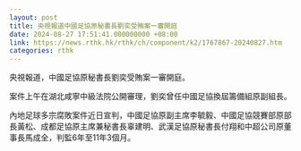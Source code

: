 ```yaml
---
layout: post
title: 央視報道中國足協原秘書長劉奕受賄案一審開庭
date: 2024-08-27 17:51:41.000000000 +08:00
link: https://news.rthk.hk/rthk/ch/component/k2/1767867-20240827.htm
categories: rthk
---
```


央視報道，中國足協原秘書長劉奕受賄案一審開庭。

案件上午在湖北咸寧中級法院公開審理，劉奕曾任中國足協換屆籌備組原副組長。

內地足球多宗腐敗案件近日宣判，中國足協原副主席李毓毅、中國足協競賽部原部長黃松、成都足協原主席兼秘書長辜建明、武漢足協原秘書長付翔和中超公司原董事長馬成全，判監6年至11年3個月。
